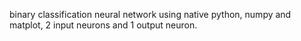 binary classification neural network using native python, numpy and matplot, 2 input neurons and 1 output neuron. 
